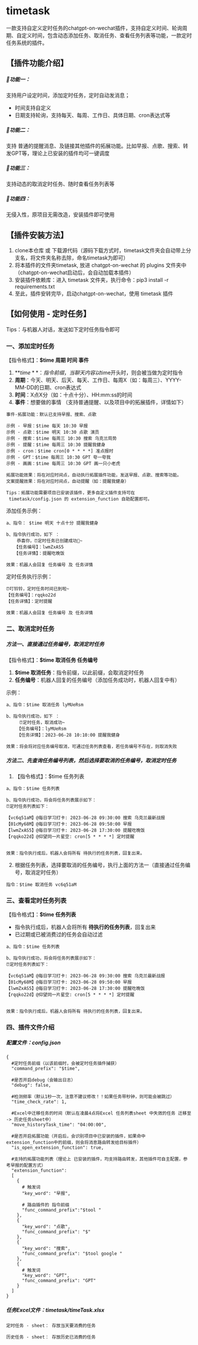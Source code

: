 # timetask
一款支持自定义定时任务的chatgpt-on-wechat插件，支持自定义时间、轮询周期、自定义时间，包含动态添加任务、取消任务、查看任务列表等功能，一款定时任务系统的插件。


## **【插件功能介绍】**
##### 🎉功能一：
支持用户设定时间，添加定时任务，定时自动发消息；
* 时间支持自定义
* 日期支持轮询，支持每天、每周、工作日、具体日期、cron表达式等

##### 🎉功能二：
支持 普通的提醒消息、及链接其他插件的拓展功能。比如早报、点歌、搜索、转发GPT等，理论上已安装的插件均可一键调度

##### 🎉功能三：
支持动态的取消定时任务、随时查看任务列表等

##### 🎉功能四：
无侵入性，原项目无需改造，安装插件即可使用



## **【插件安装方法】**
1. clone本仓库 或 下载源代码（源码下载方式时，timetask文件夹会自动带上分支名，将文件夹名称去除，命名timetask为即可）
2. 将本插件的文件夹timetask, 放进 chatgpt-on-wechat 的 plugins 文件夹中（chatgpt-on-wechat启动后，会自动加载本插件）
3. 安装插件依赖库：进入 timetask 文件夹，执行命令：pip3 install -r requirements.txt
4. 至此，插件安转完毕，启动chatgpt-on-wechat，使用 timetask 插件



## **【如何使用 - 定时任务】**

Tips：与机器人对话，发送如下定时任务指令即可

### **一、添加定时任务**

【指令格式】：**$time 周期 时间 事件**
1. **$time**：指令前缀，当聊天内容以$time开头时，则会被当做为定时指令
2. **周期**：今天、明天、后天、每天、工作日、每周X（如：每周三）、YYYY-MM-DD的日期、cron表达式
3. **时间**：X点X分（如：十点十分）、HH:mm:ss的时间
4. **事件**：想要做的事情 （支持普通提醒、以及项目中的拓展插件，详情如下）
```
事件-拓展功能：默认已支持早报、搜索、点歌

示例 - 早报：$time 每天 10:30 早报
示例 - 点歌：$time 明天 10:30 点歌 演员
示例 - 搜索：$time 每周三 10:30 搜索 乌克兰局势
示例 - 提醒：$time 每周三 10:30 提醒我健身
示例 - cron：$time cron[0 * * * *] 准点报时
示例 - GPT：$time 每周三 10:30 GPT 夸一夸我
示例 - 画画：$time 每周三 10:30 GPT 画一只小老虎

拓展功能效果：将在对应时间点，自动执行拓展插件功能，发送早报、点歌、搜索等功能。
文案提醒效果：将在对应时间点，自动提醒（如：提醒我健身）

Tips：拓展功能需要项目已安装该插件，更多自定义插件支持可在
 timetask/config.json 的 extension_function 自助配置即可。
```

添加任务示例：
```
a、指令： $time 明天 十点十分 提醒我健身

b、指令执行成功，如下 ：
	恭喜你，⏰定时任务已创建成功🎉~
   【任务编号】：lwmZxAS5
   【任务详情】：提醒吃晚饭
    
效果：机器人会回复 任务编号 及 任务详情
```

定时任务执行示例：
```
⏰叮铃铃，定时任务时间已到啦~
【任务编号】：rqqko22d
【任务详情】：定时提醒
    
效果：机器人会回复 任务编号 及 任务详情
```
	
	
### **二、取消定时任务**

##### **方法一、直接通过任务编号，取消定时任务**

【指令格式】：**$time 取消任务 任务编号**
1. **$time 取消任务**：指令前缀，以此前缀，会取消定时任务
2. **任务编号**：机器人回复的任务编号（添加任务成功时，机器人回复中有）

示例：
```
a、指令：$time 取消任务 lyMUeRsm

b、指令执行成功，如下 ：
	 ⏰定时任务，取消成功~
    【任务编号】：lyMUeRsm
    【任务详情】：2023-06-28 10:10:00 提醒我健身

效果：将会将对应任务编号取消，可通过任务列表查看，若任务编号不存在，则取消失败
```
	


##### **方法二、先查询任务编号列表，然后选择要取消的任务编号，取消定时任务**

1. 【指令格式】：$time 任务列表
```
a、指令：$time 任务列表

b、指令执行成功，将会将任务列表展示如下：
⏰定时任务列表如下：

【vc6q51aM】@每日学习打卡: 2023-06-28 09:30:00 搜索 乌克兰最新战报
【01cMy68M】@每日学习打卡: 2023-06-28 09:50:00 早报
【lwmZxAS5】@每日学习打卡: 2023-06-28 17:30:00 提醒吃晚饭
【rqqko22d】@仰望同一片星空: cron[5 * * * *] 定时提醒

 
效果：指令执行成后，机器人会将所有 待执行的任务列表，回复出来。
```

2. 根据任务列表，选择要取消的任务编号，执行上面的方法一（直接通过任务编号，取消定时任务）
```
指令：$time 取消任务 vc6q51aM
```


### **三、查看定时任务列表**

【指令格式】：**$time 任务列表**
*  指令执行成后，机器人会将所有 **待执行的任务列表**，回复出来
*  已过期或已被消费过的任务会自动过滤

```
a、指令：$time 任务列表

b、指令执行成功，将会将任务列表展示如下：
⏰定时任务列表如下：

【vc6q51aM】@每日学习打卡: 2023-06-28 09:30:00 搜索 乌克兰最新战报
【01cMy68M】@每日学习打卡: 2023-06-28 09:50:00 早报
【lwmZxAS5】@每日学习打卡: 2023-06-28 17:30:00 提醒吃晚饭
【rqqko22d】@仰望同一片星空: cron[5 * * * *] 定时提醒

 
效果：指令执行成后，机器人会将所有 待执行的任务列表，回复出来。
```

### **四、插件文件介绍**

##### 配置文件：config.json

```
{
  #定时任务前缀（以该前缀时，会被定时任务插件捕获）
  "command_prefix": "$time", 
  
  #是否开启debug（会输出日志）
  "debug": false,  
  
  #检测频率（默认1秒一次，注意不建议修改！！如果任务带秒钟，则可能会被跳过）
  "time_check_rate": 1, 
  
  #Excel中迁移任务的时间（默认在凌晨4点将Excel 任务列表sheet 中失效的任务 迁移至 -> 历史任务sheet中）
  "move_historyTask_time": "04:00:00", 
  
  #是否开启拓展功能（开启后，会识别项目中已安装的插件，如果命中 extension_function中的前缀，则会将消息路由转发给目标插件）
  "is_open_extension_function": true,
  
  #支持的拓展功能列表（理论上 已安装的插件，均支持路由转发，其他插件可自主配置，参考早报的配置方式）
  "extension_function":
  [
    {
      # 触发词
      "key_word": "早报",
      
      # 路由插件的 指令前缀
      "func_command_prefix":"$tool "
    },
    {
      "key_word": "点歌",
      "func_command_prefix": "$"
    },
    {
      "key_word": "搜索",
      "func_command_prefix": "$tool google "
    },
    {
      # 触发词
      "key_word": "GPT",
      "func_command_prefix": "GPT"
    }
  ]
}
```

##### 任务Excel文件：timetask/timeTask.xlsx
```
定时任务 - sheet： 存放当天要消费的任务

历史任务 - sheet： 存放历史已消费的任务
```